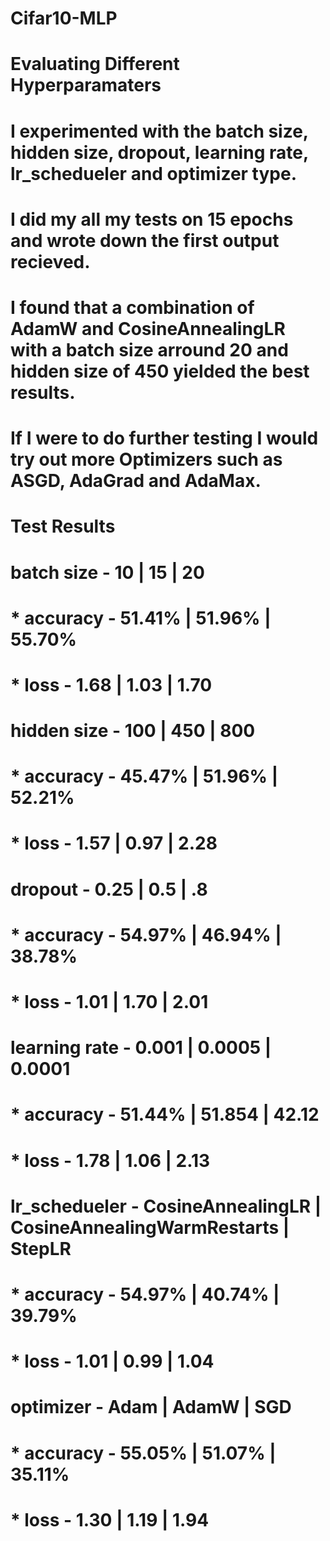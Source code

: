 # Cifar10-MLP

# Evaluating Different Hyperparamaters

# I experimented with the batch size, hidden size, dropout, learning rate, lr_schedueler and optimizer type.
# I did my all my tests on 15 epochs and wrote down the first output recieved. 
# I found that a combination of AdamW and CosineAnnealingLR with a batch size arround 20 and hidden size of 450 yielded the best results. 
# If I were to do further testing I would try out more Optimizers such as ASGD, AdaGrad and AdaMax.

# Test Results

# batch size    - 10      | 15      | 20
#   * accuracy  - 51.41%  | 51.96%  | 55.70%
#   * loss      - 1.68    | 1.03    | 1.70

# hidden size   - 100     | 450     | 800
#   * accuracy  - 45.47%  | 51.96%  | 52.21% 
#   * loss      - 1.57    | 0.97    | 2.28 

# dropout       - 0.25    | 0.5     | .8
#   * accuracy  - 54.97%  | 46.94%  | 38.78%
#   * loss      - 1.01    | 1.70    | 2.01

# learning rate - 0.001   | 0.0005  | 0.0001
#   * accuracy  - 51.44%  | 51.854  | 42.12
#   * loss      - 1.78    | 1.06    | 2.13

# lr_schedueler - CosineAnnealingLR | CosineAnnealingWarmRestarts | StepLR
#   * accuracy  - 54.97%            | 40.74%                      | 39.79%
#   * loss      - 1.01              | 0.99                        | 1.04

# optimizer     - Adam     | AdamW  | SGD
#   * accuracy  - 55.05%   | 51.07% | 35.11%
#   * loss      - 1.30     | 1.19   | 1.94
